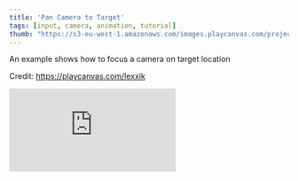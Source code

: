 ```yaml
---
title: 'Pan Camera to Target'
tags: [input, camera, animation, tutorial]
thumb: "https://s3-eu-west-1.amazonaws.com/images.playcanvas.com/projects/12/693889/B745F1-image-75.jpg"
---
```


An example shows how to focus a camera on target location

Credit: https://playcanvas.com/lexxik

<div className="iframe-container">
    <iframe loading="lazy" src="https://playcanv.as/p/5SJsWtg3/" title="Pan Camera to Target" webkitallowfullscreen="true" mozallowfullscreen="true" allow="autoplay" allowfullscreen="true" allowvr="" scrolling="no" frameborder="0" />
</div>
